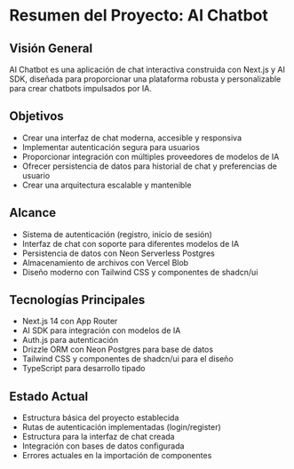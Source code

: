 # Resumen del Proyecto: AI Chatbot

## Visión General

AI Chatbot es una aplicación de chat interactiva construida con Next.js y AI SDK, diseñada para proporcionar una plataforma robusta y personalizable para crear chatbots impulsados por IA.

## Objetivos

- Crear una interfaz de chat moderna, accesible y responsiva
- Implementar autenticación segura para usuarios
- Proporcionar integración con múltiples proveedores de modelos de IA
- Ofrecer persistencia de datos para historial de chat y preferencias de usuario
- Crear una arquitectura escalable y mantenible

## Alcance

- Sistema de autenticación (registro, inicio de sesión)
- Interfaz de chat con soporte para diferentes modelos de IA
- Persistencia de datos con Neon Serverless Postgres
- Almacenamiento de archivos con Vercel Blob
- Diseño moderno con Tailwind CSS y componentes de shadcn/ui

## Tecnologías Principales

- Next.js 14 con App Router
- AI SDK para integración con modelos de IA
- Auth.js para autenticación
- Drizzle ORM con Neon Postgres para base de datos
- Tailwind CSS y componentes de shadcn/ui para el diseño
- TypeScript para desarrollo tipado

## Estado Actual

- Estructura básica del proyecto establecida
- Rutas de autenticación implementadas (login/register)
- Estructura para la interfaz de chat creada
- Integración con bases de datos configurada
- Errores actuales en la importación de componentes
